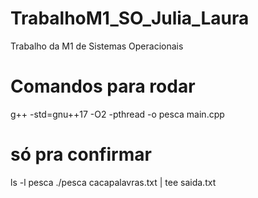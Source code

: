 # TrabalhoM1_SO_Julia_Laura
Trabalho da M1 de Sistemas Operacionais

# Comandos para rodar 
g++ -std=gnu++17 -O2 -pthread -o pesca main.cpp
# só pra confirmar 
ls -l pesca 
./pesca cacapalavras.txt | tee saida.txt